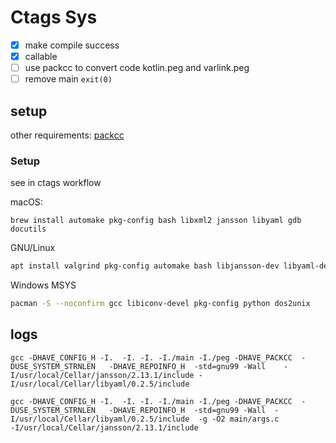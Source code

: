 # Ctags Sys

- [x] make compile success
- [x] callable
- [ ] use packcc to convert code kotlin.peg and varlink.peg
- [ ] remove main `exit(0)`

## setup

other requirements: [packcc](https://github.com/arithy/packcc)

### Setup

see in ctags workflow

macOS:

```
brew install automake pkg-config bash libxml2 jansson libyaml gdb docutils
```

GNU/Linux

```bash
apt install valgrind pkg-config automake bash libjansson-dev libyaml-dev libseccomp-dev libxml2-dev gdb
```

Windows MSYS

```bash
pacman -S --noconfirm gcc libiconv-devel pkg-config python dos2unix
```

## logs

```
gcc -DHAVE_CONFIG_H -I.  -I. -I. -I./main -I./peg -DHAVE_PACKCC  -DUSE_SYSTEM_STRNLEN   -DHAVE_REPOINFO_H  -std=gnu99 -Wall    -I/usr/local/Cellar/jansson/2.13.1/include -I/usr/local/Cellar/libyaml/0.2.5/include 
```

```
gcc -DHAVE_CONFIG_H -I.  -I. -I. -I./main -I./peg -DHAVE_PACKCC  -DUSE_SYSTEM_STRNLEN   -DHAVE_REPOINFO_H  -std=gnu99 -Wall  -I/usr/local/Cellar/libyaml/0.2.5/include  -g -O2 main/args.c
-I/usr/local/Cellar/jansson/2.13.1/include
```
